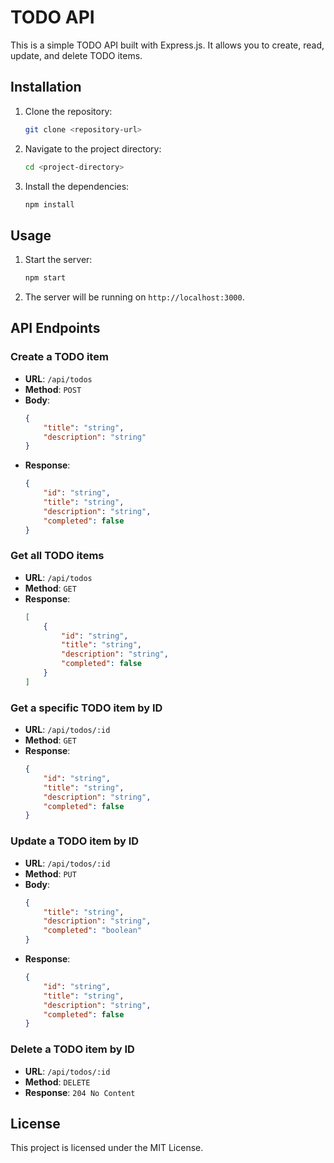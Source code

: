 # TODO API

This is a simple TODO API built with Express.js. It allows you to create, read, update, and delete TODO items.

## Installation

1. Clone the repository:
    ```sh
    git clone <repository-url>
    ```
2. Navigate to the project directory:
    ```sh
    cd <project-directory>
    ```
3. Install the dependencies:
    ```sh
    npm install
    ```

## Usage

1. Start the server:
    ```sh
    npm start
    ```
2. The server will be running on `http://localhost:3000`.

## API Endpoints

### Create a TODO item
- **URL**: `/api/todos`
- **Method**: `POST`
- **Body**:
    ```json
    {
        "title": "string",
        "description": "string"
    }
    ```
- **Response**:
    ```json
    {
        "id": "string",
        "title": "string",
        "description": "string",
        "completed": false
    }
    ```

### Get all TODO items
- **URL**: `/api/todos`
- **Method**: `GET`
- **Response**:
    ```json
    [
        {
            "id": "string",
            "title": "string",
            "description": "string",
            "completed": false
        }
    ]
    ```

### Get a specific TODO item by ID
- **URL**: `/api/todos/:id`
- **Method**: `GET`
- **Response**:
    ```json
    {
        "id": "string",
        "title": "string",
        "description": "string",
        "completed": false
    }
    ```

### Update a TODO item by ID
- **URL**: `/api/todos/:id`
- **Method**: `PUT`
- **Body**:
    ```json
    {
        "title": "string",
        "description": "string",
        "completed": "boolean"
    }
    ```
- **Response**:
    ```json
    {
        "id": "string",
        "title": "string",
        "description": "string",
        "completed": false
    }
    ```

### Delete a TODO item by ID
- **URL**: `/api/todos/:id`
- **Method**: `DELETE`
- **Response**: `204 No Content`

## License

This project is licensed under the MIT License.